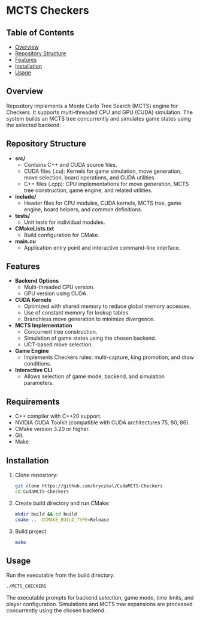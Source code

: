 # MCTS Checkers

## Table of Contents
- [Overview](#overview)
- [Repository Structure](#repository-structure)
- [Features](#features)
- [Installation](#installation)
- [Usage](#usage)

## Overview
Repository implements a Monte Carlo Tree Search (MCTS) engine for Checkers. It supports multi-threaded CPU and GPU (CUDA) simulation. The system builds an MCTS tree concurrently and simulates game states using the selected backend.

## Repository Structure
- **src/**  
  - Contains C++ and CUDA source files.  
  - CUDA files (.cu): Kernels for game simulation, move generation, move selection, board operations, and CUDA utilities.  
  - C++ files (.cpp): CPU implementations for move generation, MCTS tree construction, game engine, and related utilities.
- **include/**  
  - Header files for CPU modules, CUDA kernels, MCTS tree, game engine, board helpers, and common definitions.
- **tests/**  
  - Unit tests for individual modules.
- **CMakeLists.txt**  
  - Build configuration for CMake.
- **main.cu**  
  - Application entry point and interactive command-line interface.

## Features
- **Backend Options**  
  - Multi-threaded CPU version.  
  - GPU version using CUDA.
- **CUDA Kernels**  
  - Optimized with shared memory to reduce global memory accesses.  
  - Use of constant memory for lookup tables.  
  - Branchless move generation to minimize divergence.
- **MCTS Implementation**  
  - Concurrent tree construction.  
  - Simulation of game states using the chosen backend.  
  - UCT-based move selection.
- **Game Engine**  
  - Implements Checkers rules: multi-capture, king promotion, and draw conditions.
- **Interactive CLI**  
  - Allows selection of game mode, backend, and simulation parameters.

## Requirements
- C++ compiler with C++20 support.
- NVIDIA CUDA Toolkit (compatible with CUDA architectures 75, 80, 86).
- CMake version 3.20 or higher.
- Git.
- Make

## Installation
1. Clone repository:
   
   ```bash
   git clone https://github.com/kryczkal/CudaMCTS-Checkers
   cd CudaMCTS-Checkers
   ```

2. Create build directory and run CMake:
   
   ```bash
   mkdir build && cd build
   cmake .. -DCMAKE_BUILD_TYPE=Release
   ```

3. Build project:
   
   ```bash
   make
   ```

## Usage
Run the executable from the build directory:
   
   ```bash
   ./MCTS_CHECKERS
   ```

The executable prompts for backend selection, game mode, time limits, and player configuration. Simulations and MCTS tree expansions are processed concurrently using the chosen backend.
